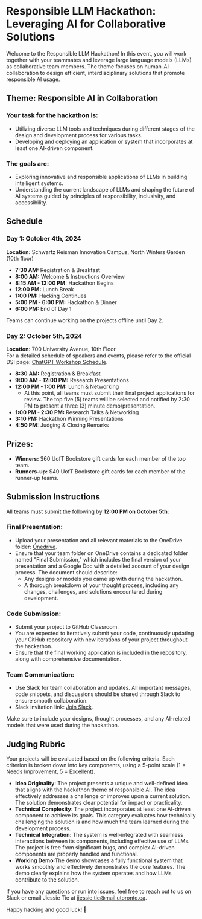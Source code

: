 # Responsible LLM Hackathon: Leveraging AI for Collaborative Solutions

Welcome to the Responsible LLM Hackathon! In this event, you will work together with your teammates and leverage large language models (LLMs) as collaborative team members. The theme focuses on human-AI collaboration to design efficient, interdisciplinary solutions that promote responsible AI usage.

## Theme: Responsible AI in Collaboration

### Your task for the hackathon is:
- Utilizing diverse LLM tools and techniques during different stages of the design and development process for various tasks.
- Developing and deploying an application or system that incorporates at least one AI-driven component.

### The goals are:
- Exploring innovative and responsible applications of LLMs in building intelligent systems.
- Understanding the current landscape of LLMs and shaping the future of AI systems guided by principles of responsibility, inclusivity, and accessibility.

## Schedule

### Day 1: October 4th, 2024
**Location:** Schwartz Reisman Innovation Campus, North Winters Garden (10th floor)  
- **7:30 AM:** Registration & Breakfast  
- **8:00 AM:** Welcome & Instructions Overview  
- **8:15 AM - 12:00 PM:** Hackathon Begins  
- **12:00 PM:** Lunch Break  
- **1:00 PM:** Hacking Continues  
- **5:00 PM - 6:00 PM:** Hackathon & Dinner  
- **6:00 PM:** End of Day 1  

Teams can continue working on the projects offline until Day 2.

### Day 2: October 5th, 2024
**Location:** 700 University Avenue, 10th Floor  
For a detailed schedule of speakers and events, please refer to the official DSI page: [ChatGPT Workshop Schedule](https://datasciences.utoronto.ca/chatgpt-workshop/).  
- **8:30 AM:** Registration & Breakfast  
- **9:00 AM - 12:00 PM:** Research Presentations  
- **12:00 PM - 1:00 PM:** Lunch & Networking  
    - At this point, all teams must submit their final project applications for review. The top five (5) teams will be selected and notified by 2:30 PM to present a three (3) minute demo/presentation.  
- **1:00 PM - 2:30 PM:** Research Talks & Networking  
- **3:10 PM:** Hackathon Winning Presentations  
- **4:50 PM:** Judging & Closing Remarks  

## Prizes:
- **Winners:** $60 UofT Bookstore gift cards for each member of the top team.
- **Runners-up:** $40 UofT Bookstore gift cards for each member of the runner-up teams.

## Submission Instructions

All teams must submit the following by **12:00 PM on October 5th**:

### Final Presentation:
- Upload your presentation and all relevant materials to the OneDrive folder: [Onedrive](https://utoronto-my.sharepoint.com/:f:/g/personal/jiessie_tie_mail_utoronto_ca/EoRpBto2fWdFnkp9QwbpfJ4B1G-5IgT9hpernV4PgicBFw).
- Ensure that your team folder on OneDrive contains a dedicated folder named "Final Submission," which includes the final version of your presentation and a Google Doc with a detailed account of your design process. The document should describe:
  - Any designs or models you came up with during the hackathon.
  - A thorough breakdown of your thought process, including any changes, challenges, and solutions encountered during development.

### Code Submission:
- Submit your project to GitHub Classroom.
- You are expected to iteratively submit your code, continuously updating your GitHub repository with new iterations of your project throughout the hackathon.
- Ensure that the final working application is included in the repository, along with comprehensive documentation.

### Team Communication:
- Use Slack for team collaboration and updates. All important messages, code snippets, and discussions should be shared through Slack to ensure smooth collaboration.
- Slack invitation link: [Join Slack](https://join.slack.com/t/fairllm-dsi/shared_invite/zt-2rle008qa-432uQK3JyzarTjSJUJ02FA).

Make sure to include your designs, thought processes, and any AI-related models that were used during the hackathon.

## Judging Rubric

Your projects will be evaluated based on the following criteria. Each criterion is broken down into key components, using a 5-point scale (1 = Needs Improvement, 5 = Excellent).
- **Idea Originality**: The project presents a unique and well-defined idea that aligns with the hackathon theme of responsible AI. The idea effectively addresses a challenge or improves upon a current solution. The solution demonstrates clear potential for impact or practicality.
- **Technical Complexity**: The project incorporates at least one AI-driven component to achieve its goals. This category evaluates how technically challenging the solution is and how much the team learned during the development process.
- **Technical Integration**: The system is well-integrated with seamless interactions between its components, including effective use of LLMs. The project is free from significant bugs, and complex AI-driven components are properly handled and functional.
- **Working Demo**:The demo showcases a fully functional system that works smoothly and effectively demonstrates the core features. The demo clearly explains how the system operates and how LLMs contribute to the solution.

If you have any questions or run into issues, feel free to reach out to us on Slack or email Jiessie Tie at [jiessie.tie@mail.utoronto.ca](mailto:jiessie.tie@mail.utoronto.ca).

Happy hacking and good luck! 🎉

